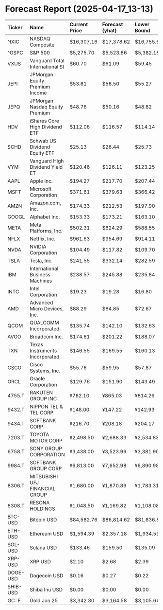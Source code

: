 # Forecast Report (2025-04-17_13-13)

| Ticker   | Name                            | Current Price   | Forecast (yhat)   | Lower Bound   | Upper Bound   | Alert   |
|:---------|:--------------------------------|:----------------|:------------------|:--------------|:--------------|:--------|
| ^IXIC    | NASDAQ Composite                | $16,307.16      | $17,378.62        | $16,755.68    | $18,011.21    | BUY     |
| ^GSPC    | S&P 500                         | $5,275.70       | $5,523.86         | $5,382.18     | $5,659.16     | BUY     |
| VXUS     | Vanguard Total International St | $60.70          | $61.09            | $59.45        | $62.92        | HOLD    |
| JEPI     | JPMorgan Equity Premium Income  | $53.61          | $56.50            | $55.27        | $57.75        | BUY     |
| JEPQ     | JPMorgan Nasdaq Equity Premium  | $48.76          | $50.16            | $48.82        | $51.44        | BUY     |
| HDV      | iShares Core High Dividend ETF  | $112.06         | $116.57           | $114.14       | $118.93       | BUY     |
| SCHD     | Schwab US Dividend Equity ETF   | $25.13          | $26.44            | $25.73        | $27.18        | BUY     |
| VYM      | Vanguard High Dividend Yield ET | $120.46         | $126.11           | $123.25       | $129.12       | BUY     |
| AAPL     | Apple Inc.                      | $194.27         | $217.70           | $207.44       | $228.82       | BUY     |
| MSFT     | Microsoft Corporation           | $371.61         | $379.63           | $366.42       | $393.17       | HOLD    |
| AMZN     | Amazon.com, Inc.                | $174.33         | $212.53           | $197.90       | $226.60       | BUY     |
| GOOGL    | Alphabet Inc.                   | $153.33         | $173.21           | $163.10       | $183.11       | BUY     |
| META     | Meta Platforms, Inc.            | $502.31         | $624.29           | $588.55       | $658.67       | BUY     |
| NFLX     | Netflix, Inc.                   | $961.63         | $954.69           | $914.11       | $994.72       | HOLD    |
| NVDA     | NVIDIA Corporation              | $104.49         | $117.82           | $109.70       | $125.96       | BUY     |
| TSLA     | Tesla, Inc.                     | $241.55         | $332.14           | $282.59       | $377.85       | BUY     |
| IBM      | International Business Machines | $238.57         | $245.88           | $235.84       | $255.50       | HOLD    |
| INTC     | Intel Corporation               | $19.23          | $19.28            | $16.80        | $21.72        | HOLD    |
| AMD      | Advanced Micro Devices, Inc.    | $88.29          | $84.85            | $72.67        | $96.09        | HOLD    |
| QCOM     | QUALCOMM Incorporated           | $135.74         | $142.10           | $132.63       | $152.19       | HOLD    |
| AVGO     | Broadcom Inc.                   | $174.61         | $201.22           | $188.07       | $215.25       | BUY     |
| TXN      | Texas Instruments Incorporated  | $146.55         | $169.55           | $160.13       | $178.48       | BUY     |
| CSCO     | Cisco Systems, Inc.             | $55.76          | $59.95            | $57.87        | $62.02        | BUY     |
| ORCL     | Oracle Corporation              | $129.76         | $151.90           | $143.49       | $159.91       | BUY     |
| 4755.T   | RAKUTEN GROUP INC               | ¥782.10         | ¥865.03           | ¥814.26       | ¥919.64       | BUY     |
| 9432.T   | NIPPON TEL & TEL CORP           | ¥148.00         | ¥147.22           | ¥142.93       | ¥151.73       | HOLD    |
| 9434.T   | SOFTBANK CORP.                  | ¥216.70         | ¥208.18           | ¥204.17       | ¥212.40       | SELL    |
| 7203.T   | TOYOTA MOTOR CORP               | ¥2,498.50       | ¥2,688.33         | ¥2,534.83     | ¥2,847.63     | BUY     |
| 6758.T   | SONY GROUP CORPORATION          | ¥3,438.00       | ¥3,523.99         | ¥3,381.90     | ¥3,674.35     | HOLD    |
| 9984.T   | SOFTBANK GROUP CORP             | ¥6,813.00       | ¥7,652.98         | ¥6,890.98     | ¥8,383.12     | BUY     |
| 8306.T   | MITSUBISHI UFJ FINANCIAL GROUP  | ¥1,680.00       | ¥1,870.89         | ¥1,783.31     | ¥1,958.96     | BUY     |
| 8308.T   | RESONA HOLDINGS                 | ¥1,048.50       | ¥1,169.82         | ¥1,108.08     | ¥1,236.91     | BUY     |
| BTC-USD  | Bitcoin USD                     | $84,582.76      | $86,814.62        | $81,836.84    | $91,407.08    | HOLD    |
| ETH-USD  | Ethereum USD                    | $1,594.39       | $2,357.18         | $1,934.59     | $2,815.50     | BUY     |
| SOL-USD  | Solana USD                      | $133.46         | $159.50           | $135.09       | $184.95       | BUY     |
| XRP-USD  | XRP USD                         | $2.10           | $2.68             | $2.39         | $2.96         | BUY     |
| DOGE-USD | Dogecoin USD                    | $0.16           | $0.27             | $0.22         | $0.33         | BUY     |
| SHIB-USD | Shiba Inu USD                   | $0.00           | $0.00             | $0.00         | $0.00         | BUY     |
| GC=F     | Gold Jun 25                     | $3,342.30       | $3,164.58         | $3,105.64     | $3,216.87     | SELL    |